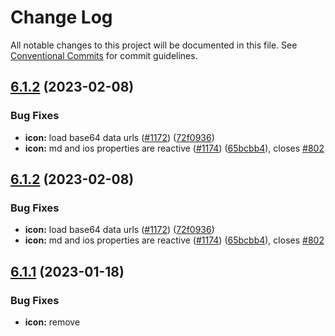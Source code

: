 # Change Log

All notable changes to this project will be documented in this file.
See [Conventional Commits](https://conventionalcommits.org) for commit guidelines.

## [6.1.2](https://github.com/ionic-team/ionicons/compare/v6.1.1...v6.1.2) (2023-02-08)


### Bug Fixes

* **icon:** load base64 data urls ([#1172](https://github.com/ionic-team/ionicons/issues/1172)) ([72f0936](https://github.com/ionic-team/ionicons/commit/72f09369de76b00697437f54d919782307843a87))
* **icon:** md and ios properties are reactive ([#1174](https://github.com/ionic-team/ionicons/issues/1174)) ([65bcbb4](https://github.com/ionic-team/ionicons/commit/65bcbb477734e33901a6f0c650d3f1f2c3084fca)), closes [#802](https://github.com/ionic-team/ionicons/issues/802)





## [6.1.2](https://github.com/ionic-team/ionicons/compare/v6.1.1...v6.1.2) (2023-02-08)


### Bug Fixes

* **icon:** load base64 data urls ([#1172](https://github.com/ionic-team/ionicons/issues/1172)) ([72f0936](https://github.com/ionic-team/ionicons/commit/72f09369de76b00697437f54d919782307843a87))
* **icon:** md and ios properties are reactive ([#1174](https://github.com/ionic-team/ionicons/issues/1174)) ([65bcbb4](https://github.com/ionic-team/ionicons/commit/65bcbb477734e33901a6f0c650d3f1f2c3084fca)), closes [#802](https://github.com/ionic-team/ionicons/issues/802)





## [6.1.1](https://github.com/ionic-team/ionicons/compare/v6.1.0...v6.1.1) (2023-01-18)


### Bug Fixes

* **icon:** remove <title> during build step ([#1169](https://github.com/ionic-team/ionicons/issues/1169)) ([93b4fa4](https://github.com/ionic-team/ionicons/commit/93b4fa449b0a072b24ef920fe73e1cb04d6f9b43)), closes [#1168](https://github.com/ionic-team/ionicons/issues/1168)





## [6.1.1](https://github.com/ionic-team/ionicons/compare/v6.1.0...v6.1.1) (2023-01-18)


### Bug Fixes

* **icon:** remove <title> during build step ([#1169](https://github.com/ionic-team/ionicons/issues/1169)) ([93b4fa4](https://github.com/ionic-team/ionicons/commit/93b4fa449b0a072b24ef920fe73e1cb04d6f9b43)), closes [#1168](https://github.com/ionic-team/ionicons/issues/1168)





# [6.1.0](https://github.com/ionic-team/ionicons/compare/v6.0.4...v6.1.0) (2023-01-17)


### Bug Fixes

* **icon:** remove default <title> ([#1166](https://github.com/ionic-team/ionicons/issues/1166)) ([e0efa5f](https://github.com/ionic-team/ionicons/commit/e0efa5f28d61adcaf2e1fa121f7e2f10cfad6d65)), closes [#838](https://github.com/ionic-team/ionicons/issues/838) [#1049](https://github.com/ionic-team/ionicons/issues/1049) [#1082](https://github.com/ionic-team/ionicons/issues/1082)





# [6.1.0](https://github.com/ionic-team/ionicons/compare/v6.0.4...v6.1.0) (2023-01-17)


### Bug Fixes

* **icon:** remove default <title> ([#1166](https://github.com/ionic-team/ionicons/issues/1166)) ([e0efa5f](https://github.com/ionic-team/ionicons/commit/e0efa5f28d61adcaf2e1fa121f7e2f10cfad6d65)), closes [#838](https://github.com/ionic-team/ionicons/issues/838) [#1049](https://github.com/ionic-team/ionicons/issues/1049) [#1082](https://github.com/ionic-team/ionicons/issues/1082)
